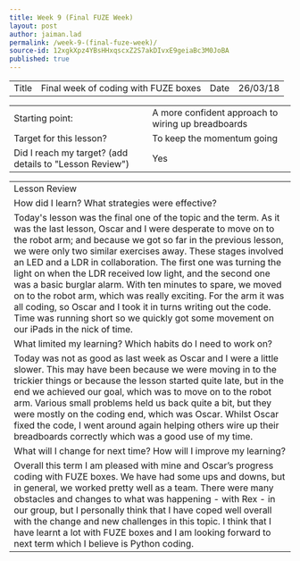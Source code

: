 ```yaml
---
title: Week 9 (Final FUZE Week)
layout: post
author: jaiman.lad
permalink: /week-9-(final-fuze-week)/
source-id: 12xgkXpz4YBsHHxqscxZ2S7akDIvxE9geiaBc3M0JoBA
published: true
---
```

<table>
  <tr>
    <td>Title</td>
    <td>Final week of coding with FUZE boxes</td>
    <td>Date</td>
    <td>26/03/18</td>
  </tr>
</table>


<table>
  <tr>
    <td>Starting point:</td>
    <td>A more confident approach to wiring up breadboards</td>
  </tr>
  <tr>
    <td>Target for this lesson?</td>
    <td>To keep the momentum going</td>
  </tr>
  <tr>
    <td>Did I reach my target? 
(add details to "Lesson Review")</td>
    <td> Yes</td>
  </tr>
</table>


<table>
  <tr>
    <td>Lesson Review</td>
  </tr>
  <tr>
    <td>How did I learn? What strategies were effective? </td>
  </tr>
  <tr>
    <td>Today's lesson was the final one of the topic and the term. As it was the last lesson, Oscar and I were desperate to move on to the robot arm; and because we got so far in the previous lesson, we were only two similar exercises away. These stages involved an LED and a LDR in collaboration. The first one was turning the light on when the LDR received low light, and the second one was a basic burglar alarm. With ten minutes to spare, we moved on to the robot arm, which was really exciting. For the arm it was all coding, so Oscar and I took it in turns writing out the code. Time was running short so we quickly got some movement on our iPads in the nick of time.</td>
  </tr>
  <tr>
    <td>What limited my learning? Which habits do I need to work on? </td>
  </tr>
  <tr>
    <td>Today was not as good as last week as Oscar and I were a little slower. This may have been because we were moving in to the trickier things or because the lesson started quite late, but in the end we achieved our goal, which was to move on to the robot arm. Various small problems held us back quite a bit, but they were mostly on the coding end, which was Oscar. Whilst Oscar fixed the code, I went around again helping others wire up their breadboards correctly which was a good use of my time.</td>
  </tr>
  <tr>
    <td>What will I change for next time? How will I improve my learning?</td>
  </tr>
  <tr>
    <td>Overall this term I am pleased with mine and Oscar’s progress coding with FUZE boxes. We have had some ups and downs, but in general, we worked pretty well as a team. There were many obstacles and changes to what was happening - with Rex - in our group, but I personally think that I have coped well overall with the change and new challenges in this topic. I think that I have learnt a lot with FUZE boxes and I am looking forward to next term which I believe is Python coding.</td>
  </tr>
</table>


